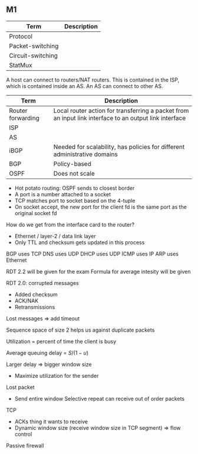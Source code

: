 ## M1

| Term              | Description |
| ----------------- | ----------- |
| Protocol          |             |
| Packet-switching  |             |
| Circuit-switching |             |
| StatMux           |             |

A host can connect to routers/NAT routers.
This is contained in the ISP, which is contained inside an AS.
An AS can connect to other AS.

| Term              | Description                                                                                            |
| ----------------- | ------------------------------------------------------------------------------------------------------ |
| Router forwarding | Local router action for transferring a packet from an input link interface to an output link interface |
| ISP               |                                                                                                        |
| AS                |                                                                                                        |
| iBGP              | Needed for scalability, has policies for different administrative domains                              |
| BGP               | Policy-based                                                                                           |
| OSPF              | Does not scale                                                                                         |

- Hot potato routing: OSPF sends to closest border
- A port is a number attached to a socket
- TCP matches port to socket based on the 4-tuple
- On socket accept, the new port for the client fd is the same port as the original socket fd

How do we get from the interface card to the router?
- Ethernet / layer-2 / data link layer
- Only TTL and checksum gets updated in this process

BGP uses TCP
DNS uses UDP
DHCP uses UDP
ICMP uses IP
ARP uses Ethernet

RDT 2.2 will be given for the exam
Formula for average intesity will be given

RDT 2.0: corrupted messages
- Added checksum
- ACK/NAK
- Retransmissions

Lost messages => add timeout

Sequence space of size 2 helps us against duplicate packets

Utilization = percent of time the client is busy

Average queuing delay = $S/(1-u)$

Larger delay => bigger window size
- Maximize utilization for the sender

Lost packet
- Send entire window
Selective repeat can receive out of order packets

TCP
- ACKs thing it wants to receive
- Dynamic window size (receive window size in TCP segment) => flow control

Passive firewall